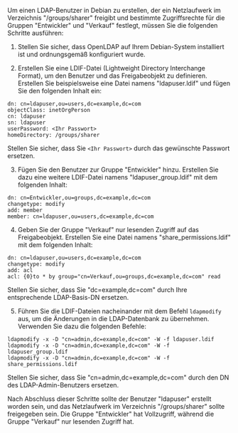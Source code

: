 Um einen LDAP-Benutzer in Debian zu erstellen, der ein Netzlaufwerk im Verzeichnis "/groups/sharer" freigibt und bestimmte Zugriffsrechte für die Gruppen "Entwickler" und "Verkauf" festlegt, müssen Sie die folgenden Schritte ausführen:

1. Stellen Sie sicher, dass OpenLDAP auf Ihrem Debian-System installiert ist und ordnungsgemäß konfiguriert wurde.

2. Erstellen Sie eine LDIF-Datei (Lightweight Directory Interchange Format), um den Benutzer und das Freigabeobjekt zu definieren. Erstellen Sie beispielsweise eine Datei namens "ldapuser.ldif" und fügen Sie den folgenden Inhalt ein:

```
dn: cn=ldapuser,ou=users,dc=example,dc=com
objectClass: inetOrgPerson
cn: ldapuser
sn: ldapuser
userPassword: <Ihr Passwort>
homeDirectory: /groups/sharer
```

Stellen Sie sicher, dass Sie `<Ihr Passwort>` durch das gewünschte Passwort ersetzen.

3. Fügen Sie den Benutzer zur Gruppe "Entwickler" hinzu. Erstellen Sie dazu eine weitere LDIF-Datei namens "ldapuser_group.ldif" mit dem folgenden Inhalt:

```
dn: cn=Entwickler,ou=groups,dc=example,dc=com
changetype: modify
add: member
member: cn=ldapuser,ou=users,dc=example,dc=com
```

4. Geben Sie der Gruppe "Verkauf" nur lesenden Zugriff auf das Freigabeobjekt. Erstellen Sie eine Datei namens "share_permissions.ldif" mit dem folgenden Inhalt:

```
dn: cn=ldapuser,ou=users,dc=example,dc=com
changetype: modify
add: acl
acl: {0}to * by group="cn=Verkauf,ou=groups,dc=example,dc=com" read
```

Stellen Sie sicher, dass Sie "dc=example,dc=com" durch Ihre entsprechende LDAP-Basis-DN ersetzen.

5. Führen Sie die LDIF-Dateien nacheinander mit dem Befehl `ldapmodify` aus, um die Änderungen in die LDAP-Datenbank zu übernehmen. Verwenden Sie dazu die folgenden Befehle:

```
ldapmodify -x -D "cn=admin,dc=example,dc=com" -W -f ldapuser.ldif
ldapmodify -x -D "cn=admin,dc=example,dc=com" -W -f ldapuser_group.ldif
ldapmodify -x -D "cn=admin,dc=example,dc=com" -W -f share_permissions.ldif
```

Stellen Sie sicher, dass Sie "cn=admin,dc=example,dc=com" durch den DN des LDAP-Admin-Benutzers ersetzen.

Nach Abschluss dieser Schritte sollte der Benutzer "ldapuser" erstellt worden sein, und das Netzlaufwerk im Verzeichnis "/groups/sharer" sollte freigegeben sein. Die Gruppe "Entwickler" hat Vollzugriff, während die Gruppe "Verkauf" nur lesenden Zugriff hat.
